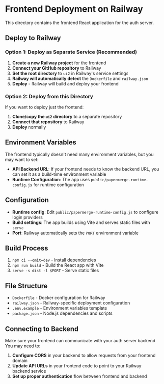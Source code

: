 # Frontend Deployment on Railway

This directory contains the frontend React application for the auth server.

## Deploy to Railway

### Option 1: Deploy as Separate Service (Recommended)

1. **Create a new Railway project** for the frontend
2. **Connect your GitHub repository** to Railway
3. **Set the root directory** to `ui2` in Railway's service settings
4. **Railway will automatically detect** the `Dockerfile` and `railway.json`
5. **Deploy** - Railway will build and deploy your frontend

### Option 2: Deploy from this Directory

If you want to deploy just the frontend:

1. **Clone/copy the `ui2` directory** to a separate repository
2. **Connect that repository** to Railway
3. **Deploy** normally

## Environment Variables

The frontend typically doesn't need many environment variables, but you may want to set:

- **API Backend URL**: If your frontend needs to know the backend URL, you can set it as a build-time environment variable
- **Runtime Configuration**: The app uses `public/papermerge-runtime-config.js` for runtime configuration

## Configuration

- **Runtime config**: Edit `public/papermerge-runtime-config.js` to configure login providers
- **Build settings**: The app builds using Vite and serves static files with `serve`
- **Port**: Railway automatically sets the `PORT` environment variable

## Build Process

1. `npm ci --omit=dev` - Install dependencies
2. `npm run build` - Build the React app with Vite
3. `serve -s dist -l $PORT` - Serve static files

## File Structure

- `Dockerfile` - Docker configuration for Railway
- `railway.json` - Railway-specific deployment configuration
- `.env.example` - Environment variables template
- `package.json` - Node.js dependencies and scripts

## Connecting to Backend

Make sure your frontend can communicate with your auth server backend. You may need to:

1. **Configure CORS** in your backend to allow requests from your frontend domain
2. **Update API URLs** in your frontend code to point to your Railway backend service
3. **Set up proper authentication** flow between frontend and backend
